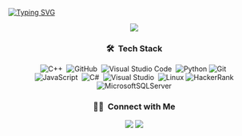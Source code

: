 [![Typing SVG](https://readme-typing-svg.herokuapp.com?font=Rubik+Burned&size=23&pause=2000&color=32A912E4&center=true&vCenter=true&width=435&lines=Heyy!+It's+Ensar+;I'm+a+Student+at+DuzceUniversity;ENSAR+TOPAL)](https://git.io/typing-svg)



<div align="center">
 
  <img src="https://www.kindpng.com/picc/m/74-744356_networksecurity-innerpage-mockup-v4-security-vector-hd-png.png"/>
  
  ### 🛠 &nbsp;Tech Stack
  ![C++](https://img.shields.io/badge/c++-%2300599C.svg?style=for-the-badge&logo=c%2B%2B&logoColor=white)&nbsp;
  ![GitHub](https://img.shields.io/badge/github-%23121011.svg?style=for-the-badge&logo=github&logoColor=white)&nbsp;
  ![Visual Studio Code](https://img.shields.io/badge/Visual%20Studio%20Code-0078d7.svg?style=for-the-badge&logo=visual-studio-code&logoColor=white)&nbsp;
 ![Python](https://img.shields.io/badge/python-3670A0?style=for-the-badge&logo=python&logoColor=ffdd54)
  ![Git](https://img.shields.io/badge/git-%23F05033.svg?style=for-the-badge&logo=git&logoColor=white)&nbsp;<br/>
  ![JavaScript](https://img.shields.io/badge/javascript-%23323330.svg?style=for-the-badge&logo=javascript&logoColor=%23F7DF1E)&nbsp;
  ![C#](https://img.shields.io/badge/c%23-%23239120.svg?style=for-the-badge&logo=c-sharp&logoColor=white)&nbsp;
  ![Visual Studio](https://img.shields.io/badge/Visual%20Studio-5C2D91.svg?style=for-the-badge&logo=visual-studio&logoColor=white)&nbsp;
  ![Linux](https://img.shields.io/badge/Linux-FCC624?style=for-the-badge&logo=linux&logoColor=black)
  ![HackerRank](https://img.shields.io/badge/-Hackerrank-2EC866?style=for-the-badge&logo=HackerRank&logoColor=white)
  ![MicrosoftSQLServer](https://img.shields.io/badge/Microsoft%20SQL%20Sever-CC2927?style=for-the-badge&logo=microsoft%20sql%20server&logoColor=white)
  
  ### 🤝🏻 &nbsp;Connect with Me

<p align="center">
  <a href="https://www.linkedin.com/in/3ns4r/"><img src="https://img.shields.io/badge/-Ensar%20Topal-0077B5?style=flat&logo=Linkedin&logoColor=white"/></a>
  <a href="mailto:ensartopal34@gmail.com"><img src="https://img.shields.io/badge/-ensartopal34@gmail.com-D14836?style=flat&logo=Gmail&logoColor=white"/></a>
</p>
<!--
**EnsarTopal/EnsarTopal** is a ✨ _special_ ✨ repository because its `README.md` (this file) appears on your GitHub profile.

Here are some ideas to get you started:

- 🔭 I’m currently working on ...
- 🌱 I’m currently learning ...
- 👯 I’m looking to collaborate on ...
- 🤔 I’m looking for help with ...
- 💬 Ask me about ...
- 📫 How to reach me: ...
- 😄 Pronouns: ...
- ⚡ Fun fact: ...
-->
</div>
